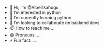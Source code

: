 - 👋 Hi, I’m @Albertkahugu
- 👀 I’m interested in python
- 🌱 I’m currently learning python
- 💞️ I’m looking to collaborate on backend devs
- 📫 How to reach me ...
- 😄 Pronouns: ...
- ⚡ Fun fact: ...

<!---
Albertkahugu/Albertkahugu is a ✨ special ✨ repository because its `README.md` (this file) appears on your GitHub profile.
You can click the Preview link to take a look at your changes.
--->

